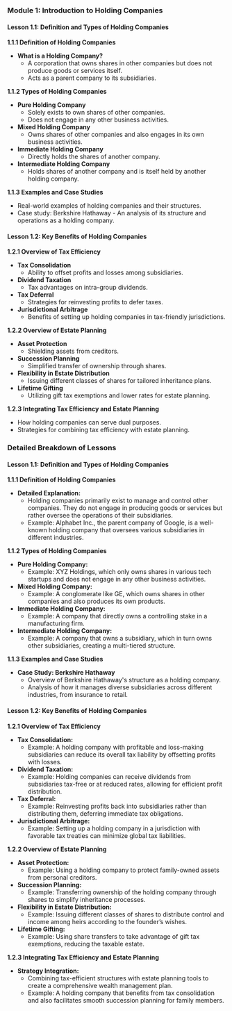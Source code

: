 ### Module 1: Introduction to Holding Companies

#### Lesson 1.1: Definition and Types of Holding Companies

**1.1.1 Definition of Holding Companies**

- **What is a Holding Company?**
  - A corporation that owns shares in other companies but does not produce goods or services itself.
  - Acts as a parent company to its subsidiaries.

**1.1.2 Types of Holding Companies**

- **Pure Holding Company**
  - Solely exists to own shares of other companies.
  - Does not engage in any other business activities.
- **Mixed Holding Company**
  - Owns shares of other companies and also engages in its own business activities.
- **Immediate Holding Company**
  - Directly holds the shares of another company.
- **Intermediate Holding Company**
  - Holds shares of another company and is itself held by another holding company.

**1.1.3 Examples and Case Studies**

- Real-world examples of holding companies and their structures.
- Case study: Berkshire Hathaway - An analysis of its structure and operations as a holding company.

#### Lesson 1.2: Key Benefits of Holding Companies

**1.2.1 Overview of Tax Efficiency**

- **Tax Consolidation**
  - Ability to offset profits and losses among subsidiaries.
- **Dividend Taxation**
  - Tax advantages on intra-group dividends.
- **Tax Deferral**
  - Strategies for reinvesting profits to defer taxes.
- **Jurisdictional Arbitrage**
  - Benefits of setting up holding companies in tax-friendly jurisdictions.

**1.2.2 Overview of Estate Planning**

- **Asset Protection**
  - Shielding assets from creditors.
- **Succession Planning**
  - Simplified transfer of ownership through shares.
- **Flexibility in Estate Distribution**
  - Issuing different classes of shares for tailored inheritance plans.
- **Lifetime Gifting**
  - Utilizing gift tax exemptions and lower rates for estate planning.

**1.2.3 Integrating Tax Efficiency and Estate Planning**

- How holding companies can serve dual purposes.
- Strategies for combining tax efficiency with estate planning.

### Detailed Breakdown of Lessons

#### Lesson 1.1: Definition and Types of Holding Companies

**1.1.1 Definition of Holding Companies**

- **Detailed Explanation:**
  - Holding companies primarily exist to manage and control other companies. They do not engage in producing goods or services but rather oversee the operations of their subsidiaries.
  - Example: Alphabet Inc., the parent company of Google, is a well-known holding company that oversees various subsidiaries in different industries.

**1.1.2 Types of Holding Companies**

- **Pure Holding Company:**
  - Example: XYZ Holdings, which only owns shares in various tech startups and does not engage in any other business activities.
- **Mixed Holding Company:**
  - Example: A conglomerate like GE, which owns shares in other companies and also produces its own products.
- **Immediate Holding Company:**
  - Example: A company that directly owns a controlling stake in a manufacturing firm.
- **Intermediate Holding Company:**
  - Example: A company that owns a subsidiary, which in turn owns other subsidiaries, creating a multi-tiered structure.

**1.1.3 Examples and Case Studies**

- **Case Study: Berkshire Hathaway**
  - Overview of Berkshire Hathaway's structure as a holding company.
  - Analysis of how it manages diverse subsidiaries across different industries, from insurance to retail.

#### Lesson 1.2: Key Benefits of Holding Companies

**1.2.1 Overview of Tax Efficiency**

- **Tax Consolidation:**
  - Example: A holding company with profitable and loss-making subsidiaries can reduce its overall tax liability by offsetting profits with losses.
- **Dividend Taxation:**
  - Example: Holding companies can receive dividends from subsidiaries tax-free or at reduced rates, allowing for efficient profit distribution.
- **Tax Deferral:**
  - Example: Reinvesting profits back into subsidiaries rather than distributing them, deferring immediate tax obligations.
- **Jurisdictional Arbitrage:**
  - Example: Setting up a holding company in a jurisdiction with favorable tax treaties can minimize global tax liabilities.

**1.2.2 Overview of Estate Planning**

- **Asset Protection:**
  - Example: Using a holding company to protect family-owned assets from personal creditors.
- **Succession Planning:**
  - Example: Transferring ownership of the holding company through shares to simplify inheritance processes.
- **Flexibility in Estate Distribution:**
  - Example: Issuing different classes of shares to distribute control and income among heirs according to the founder’s wishes.
- **Lifetime Gifting:**
  - Example: Using share transfers to take advantage of gift tax exemptions, reducing the taxable estate.

**1.2.3 Integrating Tax Efficiency and Estate Planning**

- **Strategy Integration:**
  - Combining tax-efficient structures with estate planning tools to create a comprehensive wealth management plan.
  - Example: A holding company that benefits from tax consolidation and also facilitates smooth succession planning for family members.
